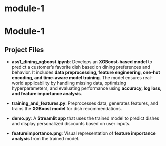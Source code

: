 # module-1

# **Module-1**

## **Project Files**

- **ass1_dining_xgboost.ipynb**: Develops an **XGBoost-based model** to predict a customer’s favorite dish based on dining preferences and behavior. It includes **data preprocessing, feature engineering, one-hot encoding, and time-aware model training**. The model ensures real-world applicability by handling missing data, optimizing hyperparameters, and evaluating performance using **accuracy, log loss, and feature importance analysis**.

- **training_and_features.py**: Preprocesses data, generates features, and trains the **XGBoost model** for dish recommendations.

- **demo.py**: A **Streamlit app** that uses the trained model to predict dishes and display personalized discounts based on user inputs.

- **featureimportance.png**: Visual representation of **feature importance analysis** from the trained model.


